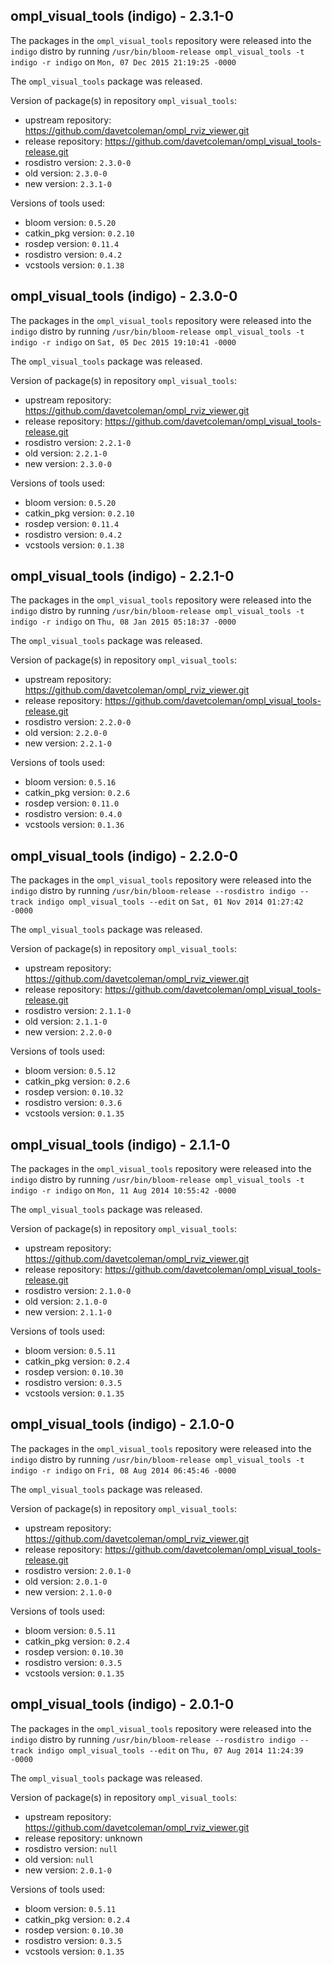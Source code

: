 ## ompl_visual_tools (indigo) - 2.3.1-0

The packages in the `ompl_visual_tools` repository were released into the `indigo` distro by running `/usr/bin/bloom-release ompl_visual_tools -t indigo -r indigo` on `Mon, 07 Dec 2015 21:19:25 -0000`

The `ompl_visual_tools` package was released.

Version of package(s) in repository `ompl_visual_tools`:
- upstream repository: https://github.com/davetcoleman/ompl_rviz_viewer.git
- release repository: https://github.com/davetcoleman/ompl_visual_tools-release.git
- rosdistro version: `2.3.0-0`
- old version: `2.3.0-0`
- new version: `2.3.1-0`

Versions of tools used:
- bloom version: `0.5.20`
- catkin_pkg version: `0.2.10`
- rosdep version: `0.11.4`
- rosdistro version: `0.4.2`
- vcstools version: `0.1.38`


## ompl_visual_tools (indigo) - 2.3.0-0

The packages in the `ompl_visual_tools` repository were released into the `indigo` distro by running `/usr/bin/bloom-release ompl_visual_tools -t indigo -r indigo` on `Sat, 05 Dec 2015 19:10:41 -0000`

The `ompl_visual_tools` package was released.

Version of package(s) in repository `ompl_visual_tools`:
- upstream repository: https://github.com/davetcoleman/ompl_rviz_viewer.git
- release repository: https://github.com/davetcoleman/ompl_visual_tools-release.git
- rosdistro version: `2.2.1-0`
- old version: `2.2.1-0`
- new version: `2.3.0-0`

Versions of tools used:
- bloom version: `0.5.20`
- catkin_pkg version: `0.2.10`
- rosdep version: `0.11.4`
- rosdistro version: `0.4.2`
- vcstools version: `0.1.38`


## ompl_visual_tools (indigo) - 2.2.1-0

The packages in the `ompl_visual_tools` repository were released into the `indigo` distro by running `/usr/bin/bloom-release ompl_visual_tools -t indigo -r indigo` on `Thu, 08 Jan 2015 05:18:37 -0000`

The `ompl_visual_tools` package was released.

Version of package(s) in repository `ompl_visual_tools`:
- upstream repository: https://github.com/davetcoleman/ompl_rviz_viewer.git
- release repository: https://github.com/davetcoleman/ompl_visual_tools-release.git
- rosdistro version: `2.2.0-0`
- old version: `2.2.0-0`
- new version: `2.2.1-0`

Versions of tools used:
- bloom version: `0.5.16`
- catkin_pkg version: `0.2.6`
- rosdep version: `0.11.0`
- rosdistro version: `0.4.0`
- vcstools version: `0.1.36`


## ompl_visual_tools (indigo) - 2.2.0-0

The packages in the `ompl_visual_tools` repository were released into the `indigo` distro by running `/usr/bin/bloom-release --rosdistro indigo --track indigo ompl_visual_tools --edit` on `Sat, 01 Nov 2014 01:27:42 -0000`

The `ompl_visual_tools` package was released.

Version of package(s) in repository `ompl_visual_tools`:
- upstream repository: https://github.com/davetcoleman/ompl_rviz_viewer.git
- release repository: https://github.com/davetcoleman/ompl_visual_tools-release.git
- rosdistro version: `2.1.1-0`
- old version: `2.1.1-0`
- new version: `2.2.0-0`

Versions of tools used:
- bloom version: `0.5.12`
- catkin_pkg version: `0.2.6`
- rosdep version: `0.10.32`
- rosdistro version: `0.3.6`
- vcstools version: `0.1.35`


## ompl_visual_tools (indigo) - 2.1.1-0

The packages in the `ompl_visual_tools` repository were released into the `indigo` distro by running `/usr/bin/bloom-release ompl_visual_tools -t indigo -r indigo` on `Mon, 11 Aug 2014 10:55:42 -0000`

The `ompl_visual_tools` package was released.

Version of package(s) in repository `ompl_visual_tools`:
- upstream repository: https://github.com/davetcoleman/ompl_rviz_viewer.git
- release repository: https://github.com/davetcoleman/ompl_visual_tools-release.git
- rosdistro version: `2.1.0-0`
- old version: `2.1.0-0`
- new version: `2.1.1-0`

Versions of tools used:
- bloom version: `0.5.11`
- catkin_pkg version: `0.2.4`
- rosdep version: `0.10.30`
- rosdistro version: `0.3.5`
- vcstools version: `0.1.35`


## ompl_visual_tools (indigo) - 2.1.0-0

The packages in the `ompl_visual_tools` repository were released into the `indigo` distro by running `/usr/bin/bloom-release ompl_visual_tools -t indigo -r indigo` on `Fri, 08 Aug 2014 06:45:46 -0000`

The `ompl_visual_tools` package was released.

Version of package(s) in repository `ompl_visual_tools`:
- upstream repository: https://github.com/davetcoleman/ompl_rviz_viewer.git
- release repository: https://github.com/davetcoleman/ompl_visual_tools-release.git
- rosdistro version: `2.0.1-0`
- old version: `2.0.1-0`
- new version: `2.1.0-0`

Versions of tools used:
- bloom version: `0.5.11`
- catkin_pkg version: `0.2.4`
- rosdep version: `0.10.30`
- rosdistro version: `0.3.5`
- vcstools version: `0.1.35`


## ompl_visual_tools (indigo) - 2.0.1-0

The packages in the `ompl_visual_tools` repository were released into the `indigo` distro by running `/usr/bin/bloom-release --rosdistro indigo --track indigo ompl_visual_tools --edit` on `Thu, 07 Aug 2014 11:24:39 -0000`

The `ompl_visual_tools` package was released.

Version of package(s) in repository `ompl_visual_tools`:
- upstream repository: https://github.com/davetcoleman/ompl_rviz_viewer.git
- release repository: unknown
- rosdistro version: `null`
- old version: `null`
- new version: `2.0.1-0`

Versions of tools used:
- bloom version: `0.5.11`
- catkin_pkg version: `0.2.4`
- rosdep version: `0.10.30`
- rosdistro version: `0.3.5`
- vcstools version: `0.1.35`


